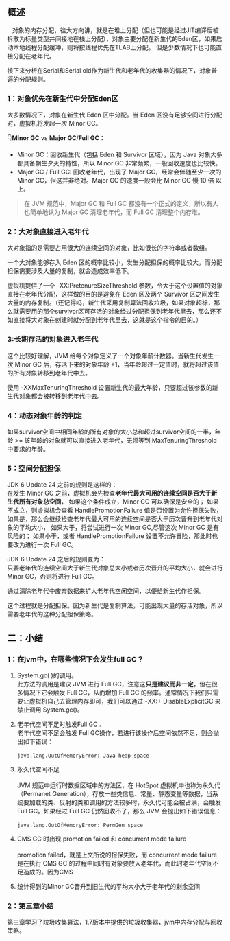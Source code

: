 ## 概述

   对象的内存分配，往大方向讲，就是在堆上分配（但也可能是经过JIT编译后被拆散为标量类型并间接地在栈上分配），对象主要分配在新生代的Eden区，如果启动本地线程分配缓冲，则将按线程优先在TLAB上分配。 但是少数情况下也可能直接分配在老年代。

接下来分析在Serial和Serial old作为新生代和老年代的收集器的情况下，对象普遍的分配规则。

### 1：对象优先在新生代中分配Eden区

大多数情况下，对象在新生代 Eden 区中分配。当 Eden 区没有足够空间进行分配时，虚拟机将发起一次 Minor GC。  

👇**Minor GC** vs **Major GC**/**Full GC**：  

* Minor GC：回收新生代（包括 Eden 和 Survivor 区域），因为 Java 对象大多都具备朝生夕灭的特性，所以 Minor GC 非常频繁，一般回收速度也比较快。  
* Major GC / Full GC: 回收老年代，出现了 Major GC，经常会伴随至少一次的 Minor GC，但这并非绝对。Major GC 的速度一般会比 Minor GC 慢 10 倍 以上。   

> 在 JVM 规范中，Major GC 和 Full GC 都没有一个正式的定义，所以有人也简单地认为 Major GC 清理老年代，而 Full GC 清理整个内存堆。

### 2：大对象直接进入老年代

大对象指的是需要占用很大的连续空间的对象，比如很长的字符串或者数组。

一个大对象能够存入 Eden 区的概率比较小，发生分配担保的概率比较大，而分配担保需要涉及大量的复制，就会造成效率低下。  

虚拟机提供了一个 -XX:PretenureSizeThreshold 参数，令大于这个设置值的对象直接在老年代分配，这样做的目的是避免在 Eden 区及两个 Survivor 区之间发生大量的内存复制。（还记得吗，新生代采用复制算法回收垃圾，如果对象超标，那么就需要用的那个survivor区可存活的对象经过分配担保到老年代里去，那么还不如直接将大对象在创建时就分配到老年代里去，这就是这个指令的目的。）

### 3:长期存活的对象进入老年代

这个比较好理解，JVM 给每个对象定义了一个对象年龄计数器。当新生代发生一次 Minor GC 后，存活下来的对象年龄 +1，当年龄超过一定值时，就将超过该值的所有对象转移到老年代中去。  

使用 -XXMaxTenuringThreshold 设置新生代的最大年龄，只要超过该参数的新生代对象都会被转移到老年代中去。

### 4：动态对象年龄的判定

如果survivor空间中相同年龄的所有对象的大小总和超过survivor空间的一半，年龄 &gt;= 该年龄的对象就可以直接进入老年代，无须等到 MaxTenuringThreshold 中要求的年龄。

### 5：空间分配担保

JDK 6 Update 24 之前的规则是这样的：    
 在发生 Minor GC 之前，虚拟机会先检查**老年代最大可用的连续空间是否大于新生代所有对象总空间**， 如果这个条件成立，Minor GC 可以确保是安全的； 如果不成立，则虚拟机会查看 HandlePromotionFailure 值是否设置为允许担保失败， 如果是，那么会继续检查老年代最大可用的连续空间是否大于历次晋升到老年代对象的平均大小， 如果大于，将尝试进行一次 Minor GC,尽管这次 Minor GC 是有风险的； 如果小于，或者 HandlePromotionFailure 设置不允许冒险，那此时也要改为进行一次 Full GC。  

JDK 6 Update 24 之后的规则变为：    
 只要老年代的连续空间大于新生代对象总大小或者历次晋升的平均大小，就会进行 Minor GC，否则将进行 Full GC。  

通过清除老年代中废弃数据来扩大老年代空闲空间，以便给新生代作担保。  

这个过程就是分配担保。因为新生代是复制算法，可能出现大量的存活对象，所以需要老年代的这种分配担保策略。



## 二：小结

### 1：在jvm中，在哪些情况下会发生full GC？

1. System.gc( )的调用。<br>  此方法的调用是建议 JVM 进行 Full GC，注意这**只是建议而非一定**，但在很多情况下它会触发 Full GC，从而增加 Full GC 的频率。通常情况下我们只需要让虚拟机自己去管理内存即可，我们可以通过 -XX:+ DisableExplicitGC 来禁止调用 System.gc()。

2. 老年代空间不足时触发Full GC .<br>老年代空间不足会触发 Full GC操作，若进行该操作后空间依然不足，则会抛出如下错误：<br>  
   ` java.lang.OutOfMemoryError: Java heap space `

3. 永久代空间不足<br>  
   JVM 规范中运行时数据区域中的方法区，在 HotSpot 虚拟机中也称为永久代（Permanet Generation），存放一些类信息、常量、静态变量等数据，当系统要加载的类、反射的类和调用的方法较多时，永久代可能会被占满，会触发 Full GC。如果经过 Full GC 仍然回收不了，那么 JVM 会抛出如下错误信息：<br>  
   `java.lang.OutOfMemoryError: PermGen space `

4. CMS GC 时出现 promotion failed 和 concurrent mode failure<br>  
   promotion failed，就是上文所说的担保失败，而 concurrent mode failure 是在执行 CMS GC 的过程中同时有对象要放入老年代，而此时老年代空间不足造成的。因为CMS

5.  统计得到的Minor GC晋升到旧生代的平均大小大于老年代的剩余空间



### 2：第三章小结

第三章学习了垃圾收集算法，1.7版本中提供的垃圾收集器，jvm中内存分配与回收策略。

